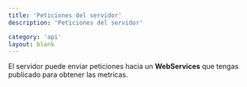 ```yaml
---
title: 'Peticiones del servidor'
description: 'Peticiones del servidor'

category: 'api'
layout: blank
---
```


El servidor puede enviar peticiones hacia un **WebServices** que tengas publicado para obtener las metricas.
